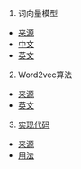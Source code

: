1. 词向量模型

- [来源](https://iksinc.wordpress.com/tag/continuous-bag-of-words-cbow/)
- [中文](CBOW_Chinese.ipynb)
- [英文](CBOW.ipynb)

2. Word2vec算法

- [来源](https://code.google.com/archive/p/word2vec/)
- [英文](word2vec.md)

3. [实现代码](codes/word2vec.py)

- [来源](https://github.com/deborausujono/word2vecpy)
- [用法](codes/readme.md)